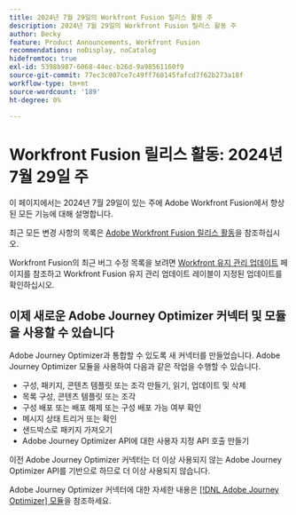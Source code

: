 ```yaml
---
title: 2024년 7월 29일의 Workfront Fusion 릴리스 활동 주
description: 2024년 7월 29일의 Workfront Fusion 릴리스 활동 주
author: Becky
feature: Product Announcements, Workfront Fusion
recommendations: noDisplay, noCatalog
hidefromtoc: true
exl-id: 5398b987-6068-44ec-b26d-9a98561160f9
source-git-commit: 77ec3c007ce7c49ff760145fafcd7f62b273a18f
workflow-type: tm+mt
source-wordcount: '189'
ht-degree: 0%

---
```


# Workfront Fusion 릴리스 활동: 2024년 7월 29일 주

이 페이지에서는 2024년 7월 29일이 있는 주에 Adobe Workfront Fusion에서 향상된 모든 기능에 대해 설명합니다.

최근 모든 변경 사항의 목록은 [Adobe Workfront Fusion 릴리스 활동](/help/workfront-fusion/fusion-product-releases/fusion-release-activity.md)을 참조하십시오.

Workfront Fusion의 최근 버그 수정 목록을 보려면 [Workfront 유지 관리 업데이트](https://experienceleague.adobe.com/docs/workfront-known-issues/releases/current-updates.html?lang=ko) 페이지를 참조하고 Workfront Fusion 유지 관리 업데이트 레이블이 지정된 업데이트를 확인하십시오.

## 이제 새로운 Adobe Journey Optimizer 커넥터 및 모듈을 사용할 수 있습니다

Adobe Journey Optimizer과 통합할 수 있도록 새 커넥터를 만들었습니다. Adobe Journey Optimizer 모듈을 사용하여 다음과 같은 작업을 수행할 수 있습니다.

* 구성, 패키지, 콘텐츠 템플릿 또는 조각 만들기, 읽기, 업데이트 및 삭제
* 목록 구성, 콘텐츠 템플릿 또는 조각
* 구성 배포 또는 배포 해제 또는 구성 배포 가능 여부 확인
* 메시지 상태 트리거 또는 확인
* 샌드박스로 패키지 가져오기
* Adobe Journey Optimizer API에 대한 사용자 지정 API 호출 만들기

이전 Adobe Journey Optimizer 커넥터는 더 이상 사용되지 않는 Adobe Journey Optimizer API를 기반으로 하므로 더 이상 사용되지 않습니다.

Adobe Journey Optimizer 커넥터에 대한 자세한 내용은 [[!DNL Adobe Journey Optimizer] 모듈](/help/workfront-fusion/references/apps-and-modules/adobe-connectors/adobe-journey-optimizer-modules.md)을 참조하세요.
